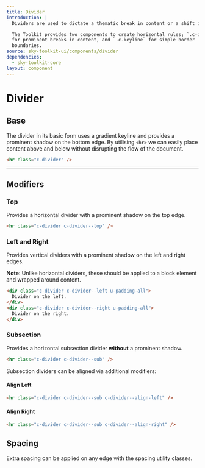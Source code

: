 ```yaml
---
title: Divider
introduction: |
  Dividers are used to dictate a thematic break in content or a shift in topic.

  The Toolkit provides two components to create horizontal rules; `.c-divider`
  for prominent breaks in content, and `.c-keyline` for simple border
  boundaries.
source: sky-toolkit-ui/components/divider
dependencies:
  - sky-toolkit-core
layout: component
---
```


# Divider

## Base

The divider in its basic form uses a gradient keyline and provides a prominent
shadow on the bottom edge. By utilising `<hr>` we can easily place content above
and below without disrupting the flow of the document.

```html
<hr class="c-divider" />
```

---

## Modifiers

### Top

Provides a horizontal divider with a prominent shadow on the top edge.

```html
<hr class="c-divider c-divider--top" />
```

### Left and Right

Provides vertical dividers with a prominent shadow on the left and right edges.

**Note**: Unlike horizontal dividers, these should be applied to a block element
and wrapped around content.

```html
<div class="c-divider c-divider--left u-padding-all">
  Divider on the left.
</div>
<div class="c-divider c-divider--right u-padding-all">
  Divider on the right.
</div>
```

### Subsection

Provides a horizontal subsection divider **without** a prominent shadow.

```html
<hr class="c-divider c-divider--sub" />
```

Subsection dividers can be aligned via additional modifiers:

#### Align Left

```html
<hr class="c-divider c-divider--sub c-divider--align-left" />
```

#### Align Right

```html
<hr class="c-divider c-divider--sub c-divider--align-right" />
```

## Spacing

Extra spacing can be applied on any edge with the spacing utility classes.
